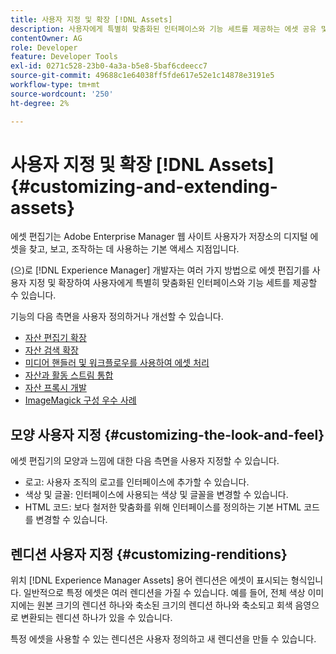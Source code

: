 ```yaml
---
title: 사용자 지정 및 확장 [!DNL Assets]
description: 사용자에게 특별히 맞춤화된 인터페이스와 기능 세트를 제공하는 에셋 공유 및 에셋 편집기를 사용자 지정하고 확장할 수 있는 방법을 알아봅니다.
contentOwner: AG
role: Developer
feature: Developer Tools
exl-id: 0271c528-23b0-4a3a-b5e8-5baf6cdeecc7
source-git-commit: 49688c1e64038ff5fde617e52e1c14878e3191e5
workflow-type: tm+mt
source-wordcount: '250'
ht-degree: 2%

---
```


# 사용자 지정 및 확장 [!DNL Assets] {#customizing-and-extending-assets}

에셋 편집기는 Adobe Enterprise Manager 웹 사이트 사용자가 저장소의 디지털 에셋을 찾고, 보고, 조작하는 데 사용하는 기본 액세스 지점입니다.

(으)로 [!DNL Experience Manager] 개발자는 여러 가지 방법으로 에셋 편집기를 사용자 지정 및 확장하여 사용자에게 특별히 맞춤화된 인터페이스와 기능 세트를 제공할 수 있습니다.

기능의 다음 측면을 사용자 정의하거나 개선할 수 있습니다.

* [자산 편집기 확장](asseteditorx.md)
* [자산 검색 확장](searchx.md)
* [미디어 핸들러 및 워크플로우를 사용하여 에셋 처리](media-handlers.md)
* [자산과 활동 스트림 통합](extending-activity-stream.md)
* [자산 프록시 개발](proxy.md)
* [ImageMagick 구성 우수 사례](best-practices-for-imagemagick.md)

## 모양 사용자 지정 {#customizing-the-look-and-feel}

에셋 편집기의 모양과 느낌에 대한 다음 측면을 사용자 지정할 수 있습니다.

* 로고: 사용자 조직의 로고를 인터페이스에 추가할 수 있습니다.
* 색상 및 글꼴: 인터페이스에 사용되는 색상 및 글꼴을 변경할 수 있습니다.
* HTML 코드: 보다 철저한 맞춤화를 위해 인터페이스를 정의하는 기본 HTML 코드를 변경할 수 있습니다.

## 렌디션 사용자 지정 {#customizing-renditions}

위치 [!DNL Experience Manager Assets] 용어 렌디션은 에셋이 표시되는 형식입니다. 일반적으로 특정 에셋은 여러 렌디션을 가질 수 있습니다. 예를 들어, 전체 색상 이미지에는 원본 크기의 렌디션 하나와 축소된 크기의 렌디션 하나와 축소되고 회색 음영으로 변환되는 렌디션 하나가 있을 수 있습니다.

특정 에셋을 사용할 수 있는 렌디션은 사용자 정의하고 새 렌디션을 만들 수 있습니다.
